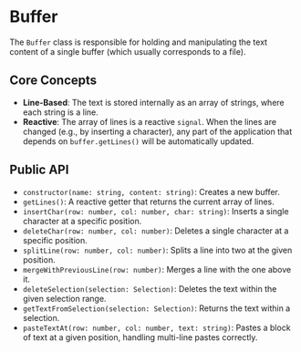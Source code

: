 # Buffer

The `Buffer` class is responsible for holding and manipulating the text content of a single buffer (which usually corresponds to a file).

## Core Concepts

-   **Line-Based**: The text is stored internally as an array of strings, where each string is a line.
-   **Reactive**: The array of lines is a reactive `signal`. When the lines are changed (e.g., by inserting a character), any part of the application that depends on `buffer.getLines()` will be automatically updated.

## Public API

-   `constructor(name: string, content: string)`: Creates a new buffer.
-   `getLines()`: A reactive getter that returns the current array of lines.
-   `insertChar(row: number, col: number, char: string)`: Inserts a single character at a specific position.
-   `deleteChar(row: number, col: number)`: Deletes a single character at a specific position.
-   `splitLine(row: number, col: number)`: Splits a line into two at the given position.
-   `mergeWithPreviousLine(row: number)`: Merges a line with the one above it.
-   `deleteSelection(selection: Selection)`: Deletes the text within the given selection range.
-   `getTextFromSelection(selection: Selection)`: Returns the text within a selection.
-   `pasteTextAt(row: number, col: number, text: string)`: Pastes a block of text at a given position, handling multi-line pastes correctly.
